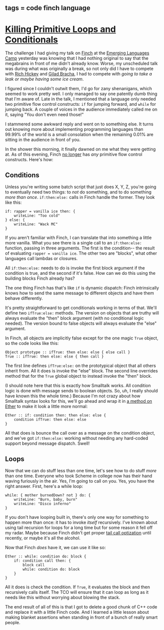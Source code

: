tags = code finch language
---

# [Killing Primitive Loops and Conditionals](http://journal.stuffwithstuff.com/2010/07/24/killing-primitive-loops-and-conditionals/ "Killing Primitive Loops and Conditionals")

The challenge I had giving my talk on [Finch](http://finch.stuffwithstuff.com/) at the [Emerging Languages
Camp](http://emerginglangs.com/) yesterday was knowing that I had nothing original to say that the
megabrains in front of me didn't already know. Worse, my unscheduled talk was
during what was originally a break, so not only did I have to compete with
[Rich Hickey](http://clojure.org/) and [Gilad Bracha](http://bracha.org/Site/Newspeak.html), I had to compete with _going to take
a leak or maybe having some ice cream_.


I figured since I couldn't outwit them, I'd go for zany shenanigans, which
seemed to work pretty well. I only managed to say one patently dumb thing that
I'm aware of. Late in the talk, I mentioned that a language only needed two
primitive flow control constructs: `if` for jumping forward, and `while` for
jumping back. A couple of voices in the audience immediately called me on it,
saying "You don't even need those!"

I stammered some awkward reply and went on to something else. It turns out
knowing more about implementing programming languages than 99.99% of the world
is a small consolation when the remaining 0.01% are sitting in the audience in
front of you.

In the shower this morning, it finally dawned on me what they were getting at.
As of this evening, Finch [no longer](http://bitbucket.org/munificent/finch/changeset/846bdbf7e8ed) has _any_ primitive flow control
constructs. Here's how:


## Conditions

Unless you're writing some batch script that just does X, Y, Z, you're going
to eventually need two things: to _not_ do something, and to do something
_more than once_. `if:then:else:` calls in Finch handle the former. They look
like this:



    if: rapper = vanilla ice then: {
        writeLine: "Too cold"
    } else: {
        writeLine: "Wack MC"
    }


If you aren't familiar with Finch, I can translate that into something a
little more vanilla. What you see there is a single call to an `if:then:else:`
function, passing in three arguments. The first is the condition-- the result
of evaluating `rapper = vanilla ice`. The other two are "blocks", what other
languages call lambdas or closures.

All `if:then:else:` needs to do is invoke the first block argument if the
condition is true, and the second if it's false. How can we do this using the
building blocks Finch already has?

The one thing Finch has that's like `if` is dynamic dispatch: Finch
intrinsically knows how to send the same message to different objects and have
them behave differently.

It's pretty straightforward to get conditionals working in terms of that.
We'll define two `ifTrue:else:` methods. The version on objects that are
truthy will always evaluate the "then" block argument (with no conditional
logic needed). The version bound to false objects will always evaluate the
"else" argument.

In Finch, all objects are implicitly false except for the one magic `True`
object, so the code looks like this:



    Object prototype :: ifTrue: then else: else { else call }
    True :: ifTrue: then else: else { then call }


The first line defines `ifTrue:else:` on the prototypical object that all
others inherit from. All it does is invoke the "else" block. The second line
overrides method that for the `True` global object to instead invoke the
"then" block.

(I should note here that this is exactly how Smalltalk works. All condition
logic is done with message sends to boolean objects. So, uh, I really should
have known this the whole time.) Because I'm not crazy about how Smalltalk
syntax looks for this, we'll go ahead and wrap it in [a method on Ether](http://journal.stuffwithstuff.com/2010/06/25/methods-on-the-ether-or-creating-your-own-control-structures-for-fun-and-profit/)
to make it look a little more normal:



    Ether :: if: condition then: then else: else {
        condition ifTrue: then else: else
    }


All that does is bounce the call over as a message on the condition object,
and we've got `if:then:else:` working without needing any hard-coded support
beyond message dispatch. Swell!

## Loops

Now that we can do stuff less than one time, let's see how to do stuff _more_
than one time. Everyone who took Scheme in college now has their hand waving
furiously in the air. Yes, I'm going to call on you. Yes, you have the right
answer. First, here's a while loop:



    while: { mother burnedDown? not } do: {
        writeLine: "Burn, baby, burn"
        writeLine: "Disco inferno"
    }


If you don't have looping built in, there's only one way for something to
happen more than once: it has to invoke _itself_ recursively. I've known about
using tail recursion for loops for a long time but for some reason it fell off
my radar. Maybe because Finch didn't get proper [tail call optization](http://en.wikipedia.org/wiki/Tail_call_optimization)
until recently, or maybe it's all the alcohol.


Now that Finch _does_ have it, we can use it like so:



    Ether :: while: condition do: block {
        if: condition call then: {
            block call
            while: condition do: block
        }
    }


All it does is check the condition. If `True`, it evaluates the block and then
recursively calls itself. The TCO will ensure that it can loop as long as it
needs like this without worrying about blowing the stack.

The end result of all of this is that I got to delete a good chunk of C++ code
and replace it with a little Finch code. And I learned a little lesson about
making blanket assertions when standing in front of a bunch of really smart
people.
